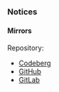 ### Notices

#### Mirrors

Repository:
- [Codeberg](https://codeberg.org/paveloom-university/Stellar-Astronomy-Laboratory-Workshop-S10-2022)
- [GitHub](https://github.com/paveloom-university/Stellar-Astronomy-Laboratory-Workshop-S10-2022)
- [GitLab](https://gitlab.com/paveloom-g/university/s10-2022/stellar-astronomy-laboratory-workshop)
